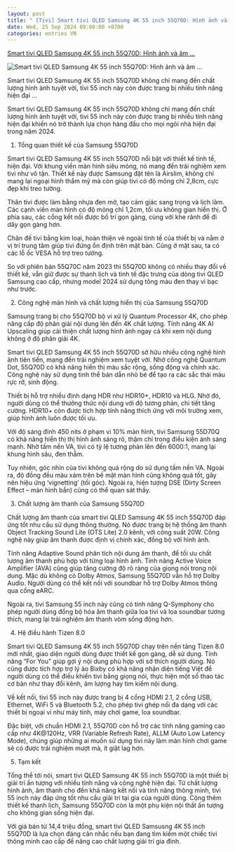 ```yaml
---
layout: post
title: " [Tivi] Smart tivi QLED Samsung 4K 55 inch 55Q70D: Hình ảnh và âm ..."
date: Wed, 25 Sep 2024 09:00:00 +0700
categories: entries VN
---
```

[Smart tivi QLED Samsung 4K 55 inch 55Q70D: Hình ảnh và âm ...](https://websosanh.vn/tin-tuc/smart-tivi-qled-samsung-4k-55-inch-55q70d-hinh-anh-va-am-thanh-tot-nhieu-tinh-nang-gia-chua-den-15-trieu-c52-20240924053336383.htm)

![Smart tivi QLED Samsung 4K 55 inch 55Q70D: Hình ảnh và âm ...](http://img.websosanh.vn:80/v2/users/review/images/smart-tivi-qled-samsung-4k-55/qbptsjm9yujju.jpg)

Smart tivi QLED Samsung 4K 55 inch 55Q70D không chỉ mang đến chất lượng hình ảnh tuyệt vời, tivi 55 inch này còn được trang bị nhiều tính năng hiện đại ...

Smart tivi QLED Samsung 4K 55 inch 55Q70D không chỉ mang đến chất lượng hình ảnh tuyệt vời, tivi 55 inch này còn được trang bị nhiều tính năng hiện đại khiến nó trở thành lựa chọn hàng đầu cho mọi ngôi nhà hiện đại trong năm 2024.

1. Tổng quan thiết kế của Samsung 55Q70D

Smart tivi QLED Samsung 4K 55 inch 55Q70D nổi bật với thiết kế tinh tế, hiện đại. Với khung viền màn hình siêu mỏng, nó mang đến trải nghiệm xem tivi như vô tận. Thiết kế này được Samsung đặt tên là Airslim, không chỉ mang lại ngoại hình thẩm mỹ mà còn giúp tivi có độ mỏng chỉ 2,8cm, cực đẹp khi treo tường.

Thân tivi được làm bằng nhựa đen mờ, tạo cảm giác sang trọng và lịch lãm. Các cạnh viền màn hình có độ mỏng chỉ 1,2cm, tối ưu không gian hiển thị. Ở phía sau, các cổng kết nối được bố trí gọn gàng, cùng với khe rãnh để đi dây gọn gàng hơn.

Chân đế tivi bằng kim loại, hoàn thiện vẻ ngoài tinh tế của thiết bị và nằm ở vị trí trung tâm giúp tivi đứng ổn định trên mặt bàn. Cũng ở mặt sau, ta có các lỗ ốc VESA hỗ trợ treo tường.

So với phiên bản 55Q70C năm 2023 thì 55Q70D không có nhiều thay đổi về thiết kế, vẫn giữ được sự thanh lịch và tinh tế đặc trưng của dòng tivi QLED Samsung cao cấp, nhưng model 2024 sử dụng tông màu đen thay vì bạc như trước.

2. Công nghệ màn hình và chất lượng hiển thị của Samsung 55Q70D

Samsung trang bị cho 55Q70D bộ vi xử lý Quantum Processor 4K, cho phép nâng cấp độ phân giải nội dung lên đến 4K chất lượng. Tính năng 4K AI Upscaling giúp cải thiện chất lượng hình ảnh ngay cả khi xem nội dung không ở độ phân giải 4K.

Smart tivi QLED Samsung 4K 55 inch 55Q70D sở hữu nhiều công nghệ hình ảnh tiên tiến, mang đến trải nghiệm xem tuyệt vời. Nhờ công nghệ Quantum Dot, 55Q70D có khả năng hiển thị màu sắc rộng, sống động và chính xác. Công nghệ này sử dụng tinh thể bán dẫn nhỏ bé để tạo ra các sắc thái màu rực rỡ, sinh động.

Thiết bị hỗ trợ nhiều định dạng HDR như HDR10+, HDR10 và HLG. Nhờ đó, người dùng có thể thưởng thức nội dung với độ tương phản, chi tiết tăng cường. HDR10+ còn được tích hợp tính năng thích ứng với môi trường xem, giúp hình ảnh luôn được tối ưu.

Với độ sáng đỉnh 450 nits ở phạm vi 10% màn hình, tivi Samsung 55D70Q có khả năng hiển thị thị hình ảnh sáng rõ, thậm chí trong điều kiện ánh sáng mạnh. Nhờ tấm nền VA, tivi có tỷ lệ tương phản lên đến 6000:1, mang lại khung hình sâu, đen thẫm.

Tuy nhiên, góc nhìn của tivi không quá rộng do sử dụng tấm nền VA. Ngoài ra, độ đồng đều màu xám trên bề mặt màn hình cũng không quá tốt, gây nên hiệu ứng ‘vignetting’ (tối góc). Ngoài ra, hiện tượng DSE (Dirty Screen Effect – màn hình bẩn) cũng có thể quan sát thấy.

3. Chất lượng âm thanh của Samsung 55Q70D

Chất lượng âm thanh của smart tivi QLED Samsung 4K 55 inch 55Q70D đáp ứng tốt nhu cầu sử dụng thông thường. Nó được trang bị hệ thống âm thanh Object Tracking Sound Lite (OTS Lite) 2.0 kênh, với công suất 20W. Công nghệ này giúp âm thanh được định vị chính xác, đồng bộ với hình ảnh.

Tính năng Adaptive Sound phân tích nội dung âm thanh, để tối ưu chất lượng âm thanh phù hợp với từng loại hình ảnh. Tính năng Active Voice Amplifier (AVA) cũng giúp tăng cường độ rõ ràng của giọng nói trong nội dung. Mặc dù không có Dolby Atmos, Samsung 55Q70D vẫn hỗ trợ Dolby Audio. Người dùng có thể kết nối với soundbar hỗ trợ Dolby Atmos thông qua cổng eARC.

Ngoài ra, tivi Samsung 55 inch này cũng có tính năng Q-Symphony cho phép người dùng đồng bộ hóa âm thanh giữa loa tivi và loa soundbar tương thích, mang lại trải nghiệm âm thanh vòm sống động hơn.

4. Hệ điều hành Tizen 8.0

Smart tivi QLED Samsung 4K 55 inch 55Q70D chạy trên nền tảng Tizen 8.0 mới nhất, giao diện người dùng được thiết kế gọn gàng, dễ sử dụng. Tính năng “For You” giúp gợi ý nội dung phù hợp với sở thích người dùng. Nó cũng được tích hợp trợ lý ảo Bixby có khả năng nhận diện tiếng Việt để người dùng có thể điều khiển tivi bằng giọng nói, thực hiện một số thao tác cơ bản như thay đổi kênh, âm lượng hay tìm kiếm nội dung.

Về kết nối, tivi 55 inch này được trang bị 4 cổng HDMI 2.1, 2 cổng USB, Ethernet, WiFi 5 và Bluetooth 5.2, cho phép tivi ghép nối đa dạng với các thiết bị ngoại vi như máy tính, máy chơi game, loa soundbar.

Đặc biệt, với chuẩn HDMI 2.1, 55Q70D còn hỗ trợ các tính năng gaming cao cấp như 4K@120Hz, VRR (Variable Refresh Rate), ALLM (Auto Low Latency Mode), chúng giúp những ai muốn sử dụng tivi này làm màn hình chơi game sẽ có được trải nghiệm mượt mà, ít giật lag hơn.

5. Tạm kết

Tổng thể tới nói, smart tivi QLED Samsung 4K 55 inch 55Q70D là một thiết bị giải trí ấn tượng với nhiều tính năng và công nghệ hiện đại. Từ chất lượng hình ảnh, âm thanh cho đến khả năng kết nối và tính năng thông minh, tivi 55 inch này đáp ứng tốt nhu cầu giải trí tại gia của người dùng. Cộng thêm thiết kế thanh lịch, Samsung 55Q70D còn là một phụ kiện nội thất ấn tượng cho không gian sống hiện đại.

Với giá bán từ 14,4 triệu đồng, smart tivi QLED Samsusng 4K 55 inch 55Q70D là lựa chọn đáng cân nhắc nếu bạn đang tìm kiếm một chiếc tivi thông minh cao cấp để nâng cao chất lượng giải trí gia đình.

